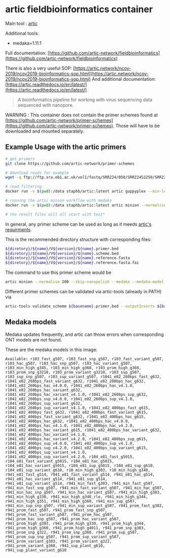 # artic fieldbioinformatics container

Main tool : [artic](https://github.com/artic-network/fieldbioinformatics)

Additional tools:

- medaka=1.11.1

Full documentation: [https://github.com/artic-network/fieldbioinformatics](https://github.com/artic-network/fieldbioinformatics)

There is also a very useful SOP: [https://artic.network/ncov-2019/ncov2019-bioinformatics-sop.html](https://artic.network/ncov-2019/ncov2019-bioinformatics-sop.html)
And additional documentation: [https://artic.readthedocs.io/en/latest/](https://artic.readthedocs.io/en/latest/)

> A bioinformatics pipeline for working with virus sequencing data sequenced with nanopore.

WARNING : This container does not contain the primer schemes found at [https://github.com/artic-network/primer-schemes](https://github.com/artic-network/primer-schemes). Those will have to be downloaded and mounted separately.

## Example Usage with the artic primers

```bash
# get primers
git clone https://github.com/artic-network/primer-schemes

# download reads for example
wget -q ftp://ftp.sra.ebi.ac.uk/vol1/fastq/SRR224/050/SRR22452250/SRR22452250_1.fastq.gz

# read filtering
docker run -v $(pwd):/data staphb/artic:latest artic guppyplex --min-length 400 --max-length 700  --directory . --prefix SRR22452250_1.fastq.gz --output SRR22452250_1_filtered.fastq.gz

# running the artic minion workflow with medaka
docker run -v $(pwd):/data staphb/artic:latest artic minion --normalise 200 --skip-nanopolish --medaka --medaka-model r941_min_high_g360 --threads 4 --read-file SRR22452250_1_filtered.fastq.gz --scheme-directory primer-schemes --scheme-version 5.3.2 nCoV-2019 test

# the result files will all start with test*
```

In general, any primer scheme can be used as long as it meeds [artic's requirments](https://github.com/artic-network/primer-schemes).

This is the recommended directory structure with corresponding files:

```bash
${diretory}/${name}/V${version}/${name}.primer.bed
${diretory}/${name}/V${version}/${name}.scheme.bed
${diretory}/${name}/V${version}/${name}.reference.fasta
${diretory}/${name}/V${version}/${name}.reference.fasta.fai
```

The command to use this primer scheme would be

```bash
artic minion --normalise 200 --skip-nanopolish --medaka --medaka-model r941_min_high_g360 --threads 4 --read-file input.fastq.gz --scheme-directory ${directory} --scheme-version ${version} ${name} outputprefix
```

Different primer schemes can be validated via artic-tools (already in PATH) via

```bash
artic-tools validate_scheme ${basename}.primer.bed --outputInserts ${basename}.insert.bed
```

## Medaka models

Medaka updates frequently, and artic can throw errors when corresponding ONT models are not found.

These are the medaka models in this image:
```
Available: r103_fast_g507, r103_fast_snp_g507, r103_fast_variant_g507, r103_hac_g507, r103_hac_snp_g507, r103_hac_variant_g507, r103_min_high_g345, r103_min_high_g360, r103_prom_high_g360, r103_prom_snp_g3210, r103_prom_variant_g3210, r103_sup_g507, r103_sup_snp_g507, r103_sup_variant_g507, r1041_e82_260bps_fast_g632, r1041_e82_260bps_fast_variant_g632, r1041_e82_260bps_hac_g632, r1041_e82_260bps_hac_v4.0.0, r1041_e82_260bps_hac_v4.1.0, r1041_e82_260bps_hac_variant_g632, r1041_e82_260bps_hac_variant_v4.1.0, r1041_e82_260bps_sup_g632, r1041_e82_260bps_sup_v4.0.0, r1041_e82_260bps_sup_v4.1.0, r1041_e82_260bps_sup_variant_g632, r1041_e82_260bps_sup_variant_v4.1.0, r1041_e82_400bps_fast_g615, r1041_e82_400bps_fast_g632, r1041_e82_400bps_fast_variant_g615, r1041_e82_400bps_fast_variant_g632, r1041_e82_400bps_hac_g615, r1041_e82_400bps_hac_g632, r1041_e82_400bps_hac_v4.0.0, r1041_e82_400bps_hac_v4.1.0, r1041_e82_400bps_hac_v4.2.0, r1041_e82_400bps_hac_variant_g615, r1041_e82_400bps_hac_variant_g632, r1041_e82_400bps_hac_variant_v4.1.0, r1041_e82_400bps_hac_variant_v4.2.0, r1041_e82_400bps_sup_g615, r1041_e82_400bps_sup_v4.0.0, r1041_e82_400bps_sup_v4.1.0, r1041_e82_400bps_sup_v4.2.0, r1041_e82_400bps_sup_variant_g615, r1041_e82_400bps_sup_variant_v4.1.0, r1041_e82_400bps_sup_variant_v4.2.0, r104_e81_fast_g5015, r104_e81_fast_variant_g5015, r104_e81_hac_g5015, r104_e81_hac_variant_g5015, r104_e81_sup_g5015, r104_e81_sup_g610, r104_e81_sup_variant_g610, r10_min_high_g303, r10_min_high_g340, r941_e81_fast_g514, r941_e81_fast_variant_g514, r941_e81_hac_g514, r941_e81_hac_variant_g514, r941_e81_sup_g514, r941_e81_sup_variant_g514, r941_min_fast_g303, r941_min_fast_g507, r941_min_fast_snp_g507, r941_min_fast_variant_g507, r941_min_hac_g507, r941_min_hac_snp_g507, r941_min_hac_variant_g507, r941_min_high_g303, r941_min_high_g330, r941_min_high_g340_rle, r941_min_high_g344, r941_min_high_g351, r941_min_high_g360, r941_min_sup_g507, r941_min_sup_snp_g507, r941_min_sup_variant_g507, r941_prom_fast_g303, r941_prom_fast_g507, r941_prom_fast_snp_g507, r941_prom_fast_variant_g507, r941_prom_hac_g507, r941_prom_hac_snp_g507, r941_prom_hac_variant_g507, r941_prom_high_g303, r941_prom_high_g330, r941_prom_high_g344, r941_prom_high_g360, r941_prom_high_g4011, r941_prom_snp_g303, r941_prom_snp_g322, r941_prom_snp_g360, r941_prom_sup_g507, r941_prom_sup_snp_g507, r941_prom_sup_variant_g507, r941_prom_variant_g303, r941_prom_variant_g322, r941_prom_variant_g360, r941_sup_plant_g610, r941_sup_plant_variant_g610
```
